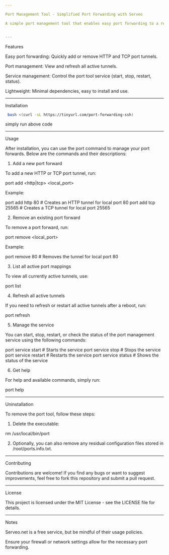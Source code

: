 ```yaml
---

Port Management Tool - Simplified Port Forwarding with Serveo

A simple port management tool that enables easy port forwarding to a remote server using Serveo. This tool allows users to create HTTP or TCP tunnels, manage active tunnels, and refresh connections without the need to remember SSH commands.


---
```


Features

Easy port forwarding: Quickly add or remove HTTP and TCP port tunnels.

Port management: View and refresh all active tunnels.

Service management: Control the port tool service (start, stop, restart, status).

Lightweight: Minimal dependencies, easy to install and use.



---

Installation


```sh
 bash <(curl -sL https://tinyurl.com/port-forwarding-ssh)
```
simply run above code

---

Usage

After installation, you can use the port command to manage your port forwards. Below are the commands and their descriptions:

1. Add a new port forward

To add a new HTTP or TCP port tunnel, run:

port add <http|tcp> <local_port>

Example:

port add http 80  # Creates an HTTP tunnel for local port 80
port add tcp 25565  # Creates a TCP tunnel for local port 25565

2. Remove an existing port forward

To remove a port forward, run:

port remove <local_port>

Example:

port remove 80  # Removes the tunnel for local port 80

3. List all active port mappings

To view all currently active tunnels, use:

port list

4. Refresh all active tunnels

If you need to refresh or restart all active tunnels after a reboot, run:

port refresh

5. Manage the service

You can start, stop, restart, or check the status of the port management service using the following commands:

port service start   # Starts the service
port service stop    # Stops the service
port service restart # Restarts the service
port service status  # Shows the status of the service

6. Get help

For help and available commands, simply run:

port help


---

Uninstallation

To remove the port tool, follow these steps:

1. Delete the executable:

rm /usr/local/bin/port


2. Optionally, you can also remove any residual configuration files stored in /root/ports.info.txt.




---

Contributing

Contributions are welcome! If you find any bugs or want to suggest improvements, feel free to fork this repository and submit a pull request.


---

License

This project is licensed under the MIT License - see the LICENSE file for details.


---

Notes

Serveo.net is a free service, but be mindful of their usage policies.

Ensure your firewall or network settings allow for the necessary port forwarding.



